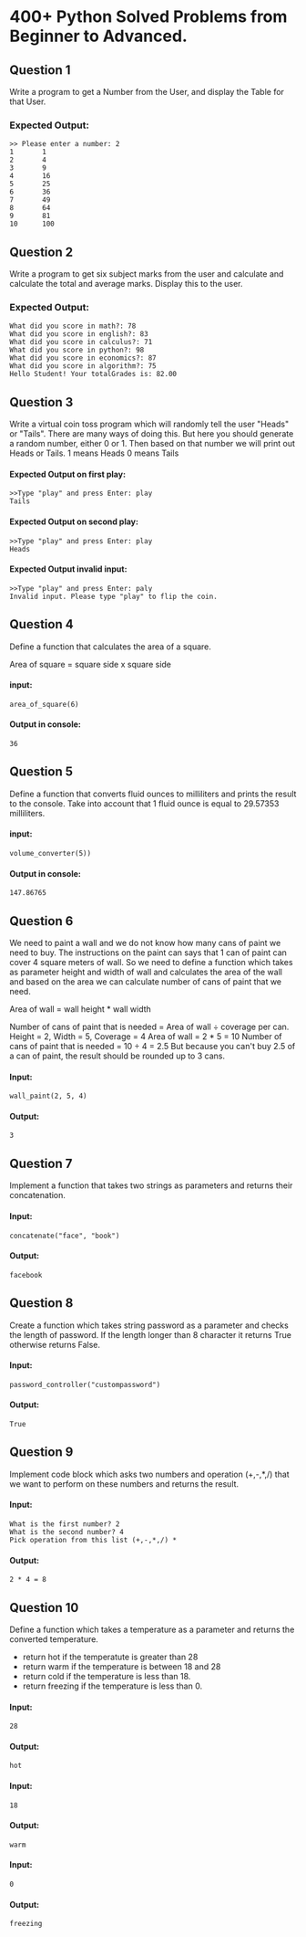 # 400+ Python Solved Problems from Beginner to Advanced.

## Question 1

Write a program to get a Number from the User, and display the Table for that User.

### Expected Output:
~~~
>> Please enter a number: 2
1		1
2		4
3		9
4		16
5		25
6		36
7		49
8		64
9		81
10		100
~~~

## Question 2

Write a program to get six subject marks from the user and calculate and calculate the total and average marks. 
Display this to the user.

### Expected Output:
~~~
What did you score in math?: 78
What did you score in english?: 83
What did you score in calculus?: 71
What did you score in python?: 98
What did you score in economics?: 87
What did you score in algorithm?: 75
Hello Student! Your totalGrades is: 82.00
~~~

## Question 3
Write a virtual coin toss program which will randomly tell the user "Heads" or "Tails".
There are many ways of doing this. But here you should generate a random number, either 0 or 1. Then based on that number we will print out Heads or Tails.
1 means Heads
0 means Tails

#### Expected Output on first play:
~~~
>>Type "play" and press Enter: play
Tails
~~~
#### Expected Output on second play:
~~~
>>Type "play" and press Enter: play
Heads
~~~

#### Expected Output invalid input:
~~~
>>Type "play" and press Enter: paly
Invalid input. Please type "play" to flip the coin.
~~~

## Question 4

Define a function that calculates the area of a square. 

Area of square  = square side x square side

#### input:
~~~
area_of_square(6) 
~~~
#### Output in console:
~~~
36
~~~

## Question 5

Define a function that converts fluid ounces to milliliters and prints the result to the console. Take into account that 1 fluid ounce is equal to 29.57353 milliliters.

#### input:
~~~
volume_converter(5)) 
~~~
#### Output in console:
~~~
147.86765
~~~

## Question 6

We need to paint a wall and we do not know how many cans of paint we need to buy. The instructions on the paint can says that 1 can of paint can cover 4 square meters of wall. So we need to define a function which takes as parameter  height and width of wall and  calculates the area of the wall and based on the area we can calculate number of cans of paint that we need.

Area of wall = wall height  *  wall width

Number of cans of paint that is needed =  Area of wall ÷ coverage per can.
Height = 2, Width = 5, Coverage = 4
Area of wall = 2  *  5  = 10
Number of cans of paint that is needed =  10 ÷ 4 = 2.5
But because you can't buy 2.5 of a can of paint, the result should be rounded up to 3 cans.

#### Input:
~~~
wall_paint(2, 5, 4)
~~~
#### Output:
~~~
3
~~~


## Question 7

Implement a function that takes two strings as parameters and returns their concatenation.

#### Input:
~~~
concatenate("face", "book")
~~~
#### Output:
~~~
facebook
~~~

## Question 8
Create a function which takes string password as a parameter and checks the length of password. If the length longer than 8 character it returns True otherwise returns False.

#### Input:
~~~
password_controller("custompassword")
~~~
#### Output:
~~~
True
~~~

## Question 9
Implement code block which asks two numbers and operation (+,-,*,/) that we want to perform on these numbers and returns the result.

#### Input:
~~~
What is the first number? 2
What is the second number? 4
Pick operation from this list (+,-,*,/) *
~~~
#### Output:
~~~
2 * 4 = 8
~~~


## Question 10
Define a function which takes a temperature as a parameter and returns the converted temperature.

* return hot if the temperatute is greater than 28
* return warm if the temperature is between 18 and 28
* return cold if the temperature is less than 18.
* return freezing if the temperature is less than 0.

#### Input:
~~~
28
~~~
#### Output:
~~~
hot
~~~
#### Input:
~~~
18
~~~
#### Output:
~~~
warm
~~~
#### Input:
~~~
0
~~~
#### Output:
~~~
freezing
~~~